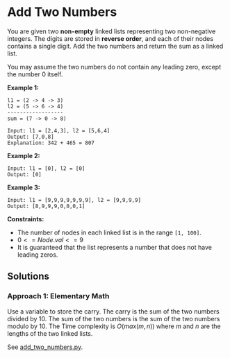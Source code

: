 # Add Two Numbers

You are given two **non-empty** linked lists representing two non-negative integers.
The digits are stored in **reverse order**, and each of their nodes contains a
single digit. Add the two numbers and return the sum as a linked list.

You may assume the two numbers do not contain any leading zero, except the
number 0 itself.

**Example 1:**

```text
l1 = (2 -> 4 -> 3)
l2 = (5 -> 6 -> 4)
------------------
sum = (7 -> 0 -> 8)
```

```text
Input: l1 = [2,4,3], l2 = [5,6,4]
Output: [7,0,8]
Explanation: 342 + 465 = 807
```

**Example 2:**

```text
Input: l1 = [0], l2 = [0]
Output: [0]
```

**Example 3:**

```text
Input: l1 = [9,9,9,9,9,9,9], l2 = [9,9,9,9]
Output: [8,9,9,9,0,0,0,1]
```

**Constraints:**

* The number of nodes in each linked list is in the range `[1, 100]`.
* $0 <= Node.val <= 9$
* It is guaranteed that the list represents a number that does not have leading zeros.

## Solutions

### Approach 1: Elementary Math

Use a variable to store the carry. The carry is the sum of the two numbers
divided by 10. The sum of the two numbers is the sum of the two numbers modulo
by 10. The Time complexity is $O(max(m, n))$ where $m$ and $n$ are the lengths
of the two linked lists.

See [add_two_numbers.py](./add_two_numbers.py).
